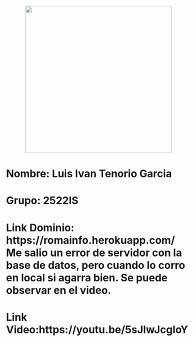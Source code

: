 <p align="center"><a href="https://laravel.com" target="_blank"><img src="https://raw.githubusercontent.com/laravel/art/master/logo-lockup/5%20SVG/2%20CMYK/1%20Full%20Color/laravel-logolockup-cmyk-red.svg" width="400"></a></p>



<p align="center">
<h1>Nombre: Luis Ivan Tenorio Garcia</h1>
<h1>Grupo: 2522IS</h1>
<h1>Link Dominio: https://romainfo.herokuapp.com/
Me salio un error de servidor con la base de datos, pero cuando lo corro en local si agarra bien.
Se puede observar en el video.</h1>
<h1>Link Video:https://youtu.be/5sJlwJcgloY</h1>

